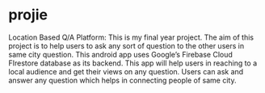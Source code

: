 # projie


Location Based Q/A Platform:
This is  my final year project. The aim of this project is to help users to ask any sort of question to the other users in same city question. This android app uses Google’s Firebase Cloud FIrestore database as its backend. This app will help users in reaching to a local audience and get their views on any question. Users can ask and answer any question which helps in connecting people of same city.
